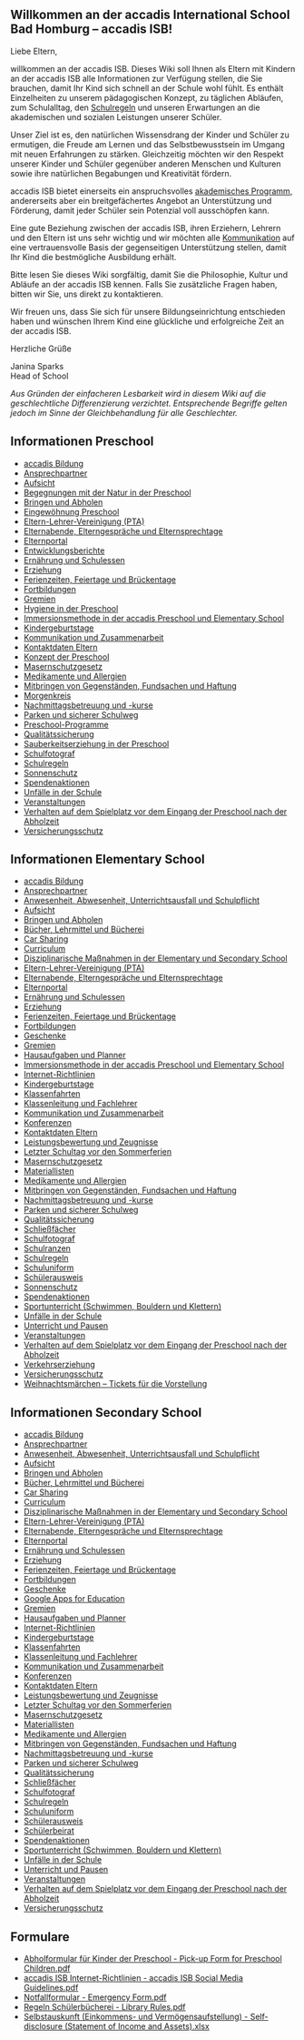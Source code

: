 ## Willkommen an der accadis International School Bad Homburg – accadis ISB! 

Liebe Eltern,

willkommen an der accadis ISB. Dieses Wiki soll Ihnen als Eltern mit Kindern an der accadis ISB alle Informationen zur Verfügung stellen, die Sie brauchen, damit Ihr Kind sich schnell an der Schule wohl fühlt. Es enthält Einzelheiten zu unserem pädagogischen Konzept, zu täglichen Abläufen, zum Schulalltag, den [Schulregeln](https://de.wiki.accadis-isb.net/Schulregeln "Schulregeln") und unseren Erwartungen an die akademischen und sozialen Leistungen unserer Schüler.

Unser Ziel ist es, den natürlichen Wissensdrang der Kinder und Schüler zu ermutigen, die Freude am Lernen und das Selbstbewusstsein im Umgang mit neuen Erfahrungen zu stärken. Gleichzeitig möchten wir den Respekt unserer Kinder und Schüler gegenüber anderen Menschen und Kulturen sowie ihre natürlichen Begabungen und Kreativität fördern.

accadis ISB bietet einerseits ein anspruchsvolles [akademisches Programm](https://de.wiki.accadis-isb.net/Curriculum "Curriculum"), andererseits aber ein breitgefächertes Angebot an Unterstützung und Förderung, damit jeder Schüler sein Potenzial voll ausschöpfen kann.

Eine gute Beziehung zwischen der accadis ISB, ihren Erziehern, Lehrern und den Eltern ist uns sehr wichtig und wir möchten alle [Kommunikation](https://de.wiki.accadis-isb.net/Kommunikation_und_Zusammenarbeit "Kommunikation und Zusammenarbeit") auf eine vertrauensvolle Basis der gegenseitigen Unterstützung stellen, damit Ihr Kind die bestmögliche Ausbildung erhält.

Bitte lesen Sie dieses Wiki sorgfältig, damit Sie die Philosophie, Kultur und Abläufe an der accadis ISB kennen. Falls Sie zusätzliche Fragen haben, bitten wir Sie, uns direkt zu kontaktieren.

Wir freuen uns, dass Sie sich für unsere Bildungseinrichtung entschieden haben und wünschen Ihrem Kind eine glückliche und erfolgreiche Zeit an der accadis ISB.

Herzliche Grüße

Janina Sparks  
Head of School

_Aus Gründen der einfacheren Lesbarkeit wird in diesem Wiki auf die geschlechtliche Differenzierung verzichtet. Entsprechende Begriffe gelten jedoch im Sinne der Gleichbehandlung für alle Geschlechter._

## Informationen Preschool 

-   [accadis Bildung](https://de.wiki.accadis-isb.net/Accadis_Bildung "accadis Bildung")
-   [Ansprechpartner](https://de.wiki.accadis-isb.net/Ansprechpartner "Ansprechpartner")
-   [Aufsicht](https://de.wiki.accadis-isb.net/Aufsicht "Aufsicht")
-   [Begegnungen mit der Natur in der Preschool](https://de.wiki.accadis-isb.net/Begegnungen_mit_der_Natur_in_der_Preschool "Begegnungen mit der Natur in der Preschool")
-   [Bringen und Abholen](https://de.wiki.accadis-isb.net/Bringen_und_Abholen "Bringen und Abholen")
-   [Eingewöhnung Preschool](https://de.wiki.accadis-isb.net/Eingew%C3%B6hnung_Preschool "Eingewöhnung Preschool")
-   [Eltern-Lehrer-Vereinigung (PTA)](https://de.wiki.accadis-isb.net/Eltern-Lehrer-Vereinigung_(PTA) "Eltern-Lehrer-Vereinigung (PTA)")
-   [Elternabende, Elterngespräche und Elternsprechtage](https://de.wiki.accadis-isb.net/Elternabende,_Elterngespr%C3%A4che_und_Elternsprechtage "Elternabende, Elterngespräche und Elternsprechtage")
-   [Elternportal](https://de.wiki.accadis-isb.net/Elternportal "Elternportal")
-   [Entwicklungsberichte](https://de.wiki.accadis-isb.net/Entwicklungsberichte "Entwicklungsberichte")
-   [Ernährung und Schulessen](https://de.wiki.accadis-isb.net/Ern%C3%A4hrung_und_Schulessen "Ernährung und Schulessen")
-   [Erziehung](https://de.wiki.accadis-isb.net/Erziehung "Erziehung")
-   [Ferienzeiten, Feiertage und Brückentage](https://de.wiki.accadis-isb.net/Ferienzeiten,_Feiertage_und_Br%C3%BCckentage "Ferienzeiten, Feiertage und Brückentage")
-   [Fortbildungen](https://de.wiki.accadis-isb.net/Fortbildungen "Fortbildungen")
-   [Gremien](https://de.wiki.accadis-isb.net/Gremien "Gremien")
-   [Hygiene in der Preschool](https://de.wiki.accadis-isb.net/Hygiene_in_der_Preschool "Hygiene in der Preschool")
-   [Immersionsmethode in der accadis Preschool und Elementary School](https://de.wiki.accadis-isb.net/Immersionsmethode_in_der_accadis_Preschool_und_Elementary_School "Immersionsmethode in der accadis Preschool und Elementary School")
-   [Kindergeburtstage](https://de.wiki.accadis-isb.net/Kindergeburtstage "Kindergeburtstage")
-   [Kommunikation und Zusammenarbeit](https://de.wiki.accadis-isb.net/Kommunikation_und_Zusammenarbeit "Kommunikation und Zusammenarbeit")
-   [Kontaktdaten Eltern](https://de.wiki.accadis-isb.net/Kontaktdaten_Eltern "Kontaktdaten Eltern")
-   [Konzept der Preschool](https://de.wiki.accadis-isb.net/Konzept_der_Preschool "Konzept der Preschool")
-   [Masernschutzgesetz](https://de.wiki.accadis-isb.net/Masernschutzgesetz "Masernschutzgesetz")
-   [Medikamente und Allergien](https://de.wiki.accadis-isb.net/Medikamente_und_Allergien "Medikamente und Allergien")
-   [Mitbringen von Gegenständen, Fundsachen und Haftung](https://de.wiki.accadis-isb.net/Mitbringen_von_Gegenst%C3%A4nden,_Fundsachen_und_Haftung "Mitbringen von Gegenständen, Fundsachen und Haftung")
-   [Morgenkreis](https://de.wiki.accadis-isb.net/Morgenkreis "Morgenkreis")
-   [Nachmittagsbetreuung und -kurse](https://de.wiki.accadis-isb.net/Nachmittagsbetreuung_und_-kurse "Nachmittagsbetreuung und -kurse")
-   [Parken und sicherer Schulweg](https://de.wiki.accadis-isb.net/Parken_und_sicherer_Schulweg "Parken und sicherer Schulweg")
-   [Preschool-Programme](https://de.wiki.accadis-isb.net/Preschool-Programme "Preschool-Programme")
-   [Qualitätssicherung](https://de.wiki.accadis-isb.net/Qualit%C3%A4tssicherung "Qualitätssicherung")
-   [Sauberkeitserziehung in der Preschool](https://de.wiki.accadis-isb.net/Sauberkeitserziehung_in_der_Preschool "Sauberkeitserziehung in der Preschool")
-   [Schulfotograf](https://de.wiki.accadis-isb.net/Schulfotograf "Schulfotograf")
-   [Schulregeln](https://de.wiki.accadis-isb.net/Schulregeln "Schulregeln")
-   [Sonnenschutz](https://de.wiki.accadis-isb.net/Sonnenschutz "Sonnenschutz")
-   [Spendenaktionen](https://de.wiki.accadis-isb.net/Spendenaktionen "Spendenaktionen")
-   [Unfälle in der Schule](https://de.wiki.accadis-isb.net/Unf%C3%A4lle_in_der_Schule "Unfälle in der Schule")
-   [Veranstaltungen](https://de.wiki.accadis-isb.net/Veranstaltungen "Veranstaltungen")
-   [Verhalten auf dem Spielplatz vor dem Eingang der Preschool nach der Abholzeit](https://de.wiki.accadis-isb.net/Verhalten_auf_dem_Spielplatz_vor_dem_Eingang_der_Preschool_nach_der_Abholzeit "Verhalten auf dem Spielplatz vor dem Eingang der Preschool nach der Abholzeit")
-   [Versicherungsschutz](https://de.wiki.accadis-isb.net/Versicherungsschutz "Versicherungsschutz")

## Informationen Elementary School 

-   [accadis Bildung](https://de.wiki.accadis-isb.net/Accadis_Bildung "accadis Bildung")
-   [Ansprechpartner](https://de.wiki.accadis-isb.net/Ansprechpartner "Ansprechpartner")
-   [Anwesenheit, Abwesenheit, Unterrichtsausfall und Schulpflicht](https://de.wiki.accadis-isb.net/Anwesenheit,_Abwesenheit,_Unterrichtsausfall_und_Schulpflicht "Anwesenheit, Abwesenheit, Unterrichtsausfall und Schulpflicht")
-   [Aufsicht](https://de.wiki.accadis-isb.net/Aufsicht "Aufsicht")
-   [Bringen und Abholen](https://de.wiki.accadis-isb.net/Bringen_und_Abholen "Bringen und Abholen")
-   [Bücher, Lehrmittel und Bücherei](https://de.wiki.accadis-isb.net/B%C3%BCcher,_Lehrmittel_und_B%C3%BCcherei "Bücher, Lehrmittel und Bücherei")
-   [Car Sharing](https://de.wiki.accadis-isb.net/Car_Sharing "Car Sharing")
-   [Curriculum](https://de.wiki.accadis-isb.net/Curriculum "Curriculum")
-   [Disziplinarische Maßnahmen in der Elementary und Secondary School](https://de.wiki.accadis-isb.net/Disziplinarische_Ma%C3%9Fnahmen_in_der_Elementary_und_Secondary_School "Disziplinarische Maßnahmen in der Elementary und Secondary School")
-   [Eltern-Lehrer-Vereinigung (PTA)](https://de.wiki.accadis-isb.net/Eltern-Lehrer-Vereinigung_(PTA) "Eltern-Lehrer-Vereinigung (PTA)")
-   [Elternabende, Elterngespräche und Elternsprechtage](https://de.wiki.accadis-isb.net/Elternabende,_Elterngespr%C3%A4che_und_Elternsprechtage "Elternabende, Elterngespräche und Elternsprechtage")
-   [Elternportal](https://de.wiki.accadis-isb.net/Elternportal "Elternportal")
-   [Ernährung und Schulessen](https://de.wiki.accadis-isb.net/Ern%C3%A4hrung_und_Schulessen "Ernährung und Schulessen")
-   [Erziehung](https://de.wiki.accadis-isb.net/Erziehung "Erziehung")
-   [Ferienzeiten, Feiertage und Brückentage](https://de.wiki.accadis-isb.net/Ferienzeiten,_Feiertage_und_Br%C3%BCckentage "Ferienzeiten, Feiertage und Brückentage")
-   [Fortbildungen](https://de.wiki.accadis-isb.net/Fortbildungen "Fortbildungen")
-   [Geschenke](https://de.wiki.accadis-isb.net/Geschenke "Geschenke")
-   [Gremien](https://de.wiki.accadis-isb.net/Gremien "Gremien")
-   [Hausaufgaben und Planner](https://de.wiki.accadis-isb.net/Hausaufgaben_und_Planner "Hausaufgaben und Planner")
-   [Immersionsmethode in der accadis Preschool und Elementary School](https://de.wiki.accadis-isb.net/Immersionsmethode_in_der_accadis_Preschool_und_Elementary_School "Immersionsmethode in der accadis Preschool und Elementary School")
-   [Internet-Richtlinien](https://de.wiki.accadis-isb.net/Internet-Richtlinien "Internet-Richtlinien")
-   [Kindergeburtstage](https://de.wiki.accadis-isb.net/Kindergeburtstage "Kindergeburtstage")
-   [Klassenfahrten](https://de.wiki.accadis-isb.net/Klassenfahrten "Klassenfahrten")
-   [Klassenleitung und Fachlehrer](https://de.wiki.accadis-isb.net/Klassenleitung_und_Fachlehrer "Klassenleitung und Fachlehrer")
-   [Kommunikation und Zusammenarbeit](https://de.wiki.accadis-isb.net/Kommunikation_und_Zusammenarbeit "Kommunikation und Zusammenarbeit")
-   [Konferenzen](https://de.wiki.accadis-isb.net/Konferenzen "Konferenzen")
-   [Kontaktdaten Eltern](https://de.wiki.accadis-isb.net/Kontaktdaten_Eltern "Kontaktdaten Eltern")
-   [Leistungsbewertung und Zeugnisse](https://de.wiki.accadis-isb.net/Leistungsbewertung_und_Zeugnisse "Leistungsbewertung und Zeugnisse")
-   [Letzter Schultag vor den Sommerferien](https://de.wiki.accadis-isb.net/Letzter_Schultag_vor_den_Sommerferien "Letzter Schultag vor den Sommerferien")
-   [Masernschutzgesetz](https://de.wiki.accadis-isb.net/Masernschutzgesetz "Masernschutzgesetz")
-   [Materiallisten](https://de.wiki.accadis-isb.net/Materiallisten "Materiallisten")
-   [Medikamente und Allergien](https://de.wiki.accadis-isb.net/Medikamente_und_Allergien "Medikamente und Allergien")
-   [Mitbringen von Gegenständen, Fundsachen und Haftung](https://de.wiki.accadis-isb.net/Mitbringen_von_Gegenst%C3%A4nden,_Fundsachen_und_Haftung "Mitbringen von Gegenständen, Fundsachen und Haftung")
-   [Nachmittagsbetreuung und -kurse](https://de.wiki.accadis-isb.net/Nachmittagsbetreuung_und_-kurse "Nachmittagsbetreuung und -kurse")
-   [Parken und sicherer Schulweg](https://de.wiki.accadis-isb.net/Parken_und_sicherer_Schulweg "Parken und sicherer Schulweg")
-   [Qualitätssicherung](https://de.wiki.accadis-isb.net/Qualit%C3%A4tssicherung "Qualitätssicherung")
-   [Schließfächer](https://de.wiki.accadis-isb.net/Schlie%C3%9Ff%C3%A4cher "Schließfächer")
-   [Schulfotograf](https://de.wiki.accadis-isb.net/Schulfotograf "Schulfotograf")
-   [Schulranzen](https://de.wiki.accadis-isb.net/Schulranzen "Schulranzen")
-   [Schulregeln](https://de.wiki.accadis-isb.net/Schulregeln "Schulregeln")
-   [Schuluniform](https://de.wiki.accadis-isb.net/Schuluniform "Schuluniform")
-   [Schülerausweis](https://de.wiki.accadis-isb.net/Sch%C3%BClerausweis "Schülerausweis")
-   [Sonnenschutz](https://de.wiki.accadis-isb.net/Sonnenschutz "Sonnenschutz")
-   [Spendenaktionen](https://de.wiki.accadis-isb.net/Spendenaktionen "Spendenaktionen")
-   [Sportunterricht (Schwimmen, Bouldern und Klettern)](https://de.wiki.accadis-isb.net/Sportunterricht_(Schwimmen,_Bouldern_und_Klettern) "Sportunterricht (Schwimmen, Bouldern und Klettern)")
-   [Unfälle in der Schule](https://de.wiki.accadis-isb.net/Unf%C3%A4lle_in_der_Schule "Unfälle in der Schule")
-   [Unterricht und Pausen](https://de.wiki.accadis-isb.net/Unterricht_und_Pausen "Unterricht und Pausen")
-   [Veranstaltungen](https://de.wiki.accadis-isb.net/Veranstaltungen "Veranstaltungen")
-   [Verhalten auf dem Spielplatz vor dem Eingang der Preschool nach der Abholzeit](https://de.wiki.accadis-isb.net/Verhalten_auf_dem_Spielplatz_vor_dem_Eingang_der_Preschool_nach_der_Abholzeit "Verhalten auf dem Spielplatz vor dem Eingang der Preschool nach der Abholzeit")
-   [Verkehrserziehung](https://de.wiki.accadis-isb.net/Verkehrserziehung "Verkehrserziehung")
-   [Versicherungsschutz](https://de.wiki.accadis-isb.net/Versicherungsschutz "Versicherungsschutz")
-   [Weihnachtsmärchen – Tickets für die Vorstellung](https://de.wiki.accadis-isb.net/Weihnachtsm%C3%A4rchen_%E2%80%93_Tickets_f%C3%BCr_die_Vorstellung "Weihnachtsmärchen – Tickets für die Vorstellung")

## Informationen Secondary School 

-   [accadis Bildung](https://de.wiki.accadis-isb.net/Accadis_Bildung "accadis Bildung")
-   [Ansprechpartner](https://de.wiki.accadis-isb.net/Ansprechpartner "Ansprechpartner")
-   [Anwesenheit, Abwesenheit, Unterrichtsausfall und Schulpflicht](https://de.wiki.accadis-isb.net/Anwesenheit,_Abwesenheit,_Unterrichtsausfall_und_Schulpflicht "Anwesenheit, Abwesenheit, Unterrichtsausfall und Schulpflicht")
-   [Aufsicht](https://de.wiki.accadis-isb.net/Aufsicht "Aufsicht")
-   [Bringen und Abholen](https://de.wiki.accadis-isb.net/Bringen_und_Abholen "Bringen und Abholen")
-   [Bücher, Lehrmittel und Bücherei](https://de.wiki.accadis-isb.net/B%C3%BCcher,_Lehrmittel_und_B%C3%BCcherei "Bücher, Lehrmittel und Bücherei")
-   [Car Sharing](https://de.wiki.accadis-isb.net/Car_Sharing "Car Sharing")
-   [Curriculum](https://de.wiki.accadis-isb.net/Curriculum "Curriculum")
-   [Disziplinarische Maßnahmen in der Elementary und Secondary School](https://de.wiki.accadis-isb.net/Disziplinarische_Ma%C3%9Fnahmen_in_der_Elementary_und_Secondary_School "Disziplinarische Maßnahmen in der Elementary und Secondary School")
-   [Eltern-Lehrer-Vereinigung (PTA)](https://de.wiki.accadis-isb.net/Eltern-Lehrer-Vereinigung_(PTA) "Eltern-Lehrer-Vereinigung (PTA)")
-   [Elternabende, Elterngespräche und Elternsprechtage](https://de.wiki.accadis-isb.net/Elternabende,_Elterngespr%C3%A4che_und_Elternsprechtage "Elternabende, Elterngespräche und Elternsprechtage")
-   [Elternportal](https://de.wiki.accadis-isb.net/Elternportal "Elternportal")
-   [Ernährung und Schulessen](https://de.wiki.accadis-isb.net/Ern%C3%A4hrung_und_Schulessen "Ernährung und Schulessen")
-   [Erziehung](https://de.wiki.accadis-isb.net/Erziehung "Erziehung")
-   [Ferienzeiten, Feiertage und Brückentage](https://de.wiki.accadis-isb.net/Ferienzeiten,_Feiertage_und_Br%C3%BCckentage "Ferienzeiten, Feiertage und Brückentage")
-   [Fortbildungen](https://de.wiki.accadis-isb.net/Fortbildungen "Fortbildungen")
-   [Geschenke](https://de.wiki.accadis-isb.net/Geschenke "Geschenke")
-   [Google Apps for Education](https://de.wiki.accadis-isb.net/Google_Apps_for_Education "Google Apps for Education")
-   [Gremien](https://de.wiki.accadis-isb.net/Gremien "Gremien")
-   [Hausaufgaben und Planner](https://de.wiki.accadis-isb.net/Hausaufgaben_und_Planner "Hausaufgaben und Planner")
-   [Internet-Richtlinien](https://de.wiki.accadis-isb.net/Internet-Richtlinien "Internet-Richtlinien")
-   [Kindergeburtstage](https://de.wiki.accadis-isb.net/Kindergeburtstage "Kindergeburtstage")
-   [Klassenfahrten](https://de.wiki.accadis-isb.net/Klassenfahrten "Klassenfahrten")
-   [Klassenleitung und Fachlehrer](https://de.wiki.accadis-isb.net/Klassenleitung_und_Fachlehrer "Klassenleitung und Fachlehrer")
-   [Kommunikation und Zusammenarbeit](https://de.wiki.accadis-isb.net/Kommunikation_und_Zusammenarbeit "Kommunikation und Zusammenarbeit")
-   [Konferenzen](https://de.wiki.accadis-isb.net/Konferenzen "Konferenzen")
-   [Kontaktdaten Eltern](https://de.wiki.accadis-isb.net/Kontaktdaten_Eltern "Kontaktdaten Eltern")
-   [Leistungsbewertung und Zeugnisse](https://de.wiki.accadis-isb.net/Leistungsbewertung_und_Zeugnisse "Leistungsbewertung und Zeugnisse")
-   [Letzter Schultag vor den Sommerferien](https://de.wiki.accadis-isb.net/Letzter_Schultag_vor_den_Sommerferien "Letzter Schultag vor den Sommerferien")
-   [Masernschutzgesetz](https://de.wiki.accadis-isb.net/Masernschutzgesetz "Masernschutzgesetz")
-   [Materiallisten](https://de.wiki.accadis-isb.net/Materiallisten "Materiallisten")
-   [Medikamente und Allergien](https://de.wiki.accadis-isb.net/Medikamente_und_Allergien "Medikamente und Allergien")
-   [Mitbringen von Gegenständen, Fundsachen und Haftung](https://de.wiki.accadis-isb.net/Mitbringen_von_Gegenst%C3%A4nden,_Fundsachen_und_Haftung "Mitbringen von Gegenständen, Fundsachen und Haftung")
-   [Nachmittagsbetreuung und -kurse](https://de.wiki.accadis-isb.net/Nachmittagsbetreuung_und_-kurse "Nachmittagsbetreuung und -kurse")
-   [Parken und sicherer Schulweg](https://de.wiki.accadis-isb.net/Parken_und_sicherer_Schulweg "Parken und sicherer Schulweg")
-   [Qualitätssicherung](https://de.wiki.accadis-isb.net/Qualit%C3%A4tssicherung "Qualitätssicherung")
-   [Schließfächer](https://de.wiki.accadis-isb.net/Schlie%C3%9Ff%C3%A4cher "Schließfächer")
-   [Schulfotograf](https://de.wiki.accadis-isb.net/Schulfotograf "Schulfotograf")
-   [Schulregeln](https://de.wiki.accadis-isb.net/Schulregeln "Schulregeln")
-   [Schuluniform](https://de.wiki.accadis-isb.net/Schuluniform "Schuluniform")
-   [Schülerausweis](https://de.wiki.accadis-isb.net/Sch%C3%BClerausweis "Schülerausweis")
-   [Schülerbeirat](https://de.wiki.accadis-isb.net/Sch%C3%BClerbeirat "Schülerbeirat")
-   [Spendenaktionen](https://de.wiki.accadis-isb.net/Spendenaktionen "Spendenaktionen")
-   [Sportunterricht (Schwimmen, Bouldern und Klettern)](https://de.wiki.accadis-isb.net/Sportunterricht_(Schwimmen,_Bouldern_und_Klettern) "Sportunterricht (Schwimmen, Bouldern und Klettern)")
-   [Unfälle in der Schule](https://de.wiki.accadis-isb.net/Unf%C3%A4lle_in_der_Schule "Unfälle in der Schule")
-   [Unterricht und Pausen](https://de.wiki.accadis-isb.net/Unterricht_und_Pausen "Unterricht und Pausen")
-   [Veranstaltungen](https://de.wiki.accadis-isb.net/Veranstaltungen "Veranstaltungen")
-   [Verhalten auf dem Spielplatz vor dem Eingang der Preschool nach der Abholzeit](https://de.wiki.accadis-isb.net/Verhalten_auf_dem_Spielplatz_vor_dem_Eingang_der_Preschool_nach_der_Abholzeit "Verhalten auf dem Spielplatz vor dem Eingang der Preschool nach der Abholzeit")
-   [Versicherungsschutz](https://de.wiki.accadis-isb.net/Versicherungsschutz "Versicherungsschutz")

## Formulare 

-   [Abholformular für Kinder der Preschool - Pick-up Form for Preschool Children.pdf](https://de.wiki.accadis-isb.net/Datei:Abholformular_f%C3%BCr_Kinder_der_Preschool_-_Pick-up_Form_for_Preschool_Children.pdf "Datei:Abholformular für Kinder der Preschool - Pick-up Form for Preschool Children.pdf")
-   [accadis ISB Internet-Richtlinien - accadis ISB Social Media Guidelines.pdf](https://de.wiki.accadis-isb.net/Datei:Accadis_ISB_Internet-Richtlinien_-_accadis_ISB_Social_Media_Guidelines.pdf "Datei:accadis ISB Internet-Richtlinien - accadis ISB Social Media Guidelines.pdf")
-   [Notfallformular - Emergency Form.pdf](https://de.wiki.accadis-isb.net/Datei:Notfallformular_-_Emergency_Form.pdf "Datei:Notfallformular - Emergency Form.pdf")
-   [Regeln Schülerbücherei - Library Rules.pdf](https://de.wiki.accadis-isb.net/Datei:Regeln_Sch%C3%BClerb%C3%BCcherei_-_Library_Rules.pdf "Datei:Regeln Schülerbücherei - Library Rules.pdf")
-   [Selbstauskunft (Einkommens- und Vermögensaufstellung) - Self-disclosure (Statement of Income and Assets).xlsx](https://de.wiki.accadis-isb.net/Datei:Selbstauskunft_(Einkommens-_und_Verm%C3%B6gensaufstellung)_-_Self-disclosure_(Statement_of_Income_and_Assets).xlsx "Datei:Selbstauskunft (Einkommens- und Vermögensaufstellung) - Self-disclosure (Statement of Income and Assets).xlsx")